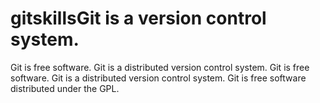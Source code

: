 # gitskillsGit is a version control system.
Git is free software.
Git is a distributed version control system.
Git is free software.
Git is a distributed version control system.
Git is free software distributed under the GPL.
